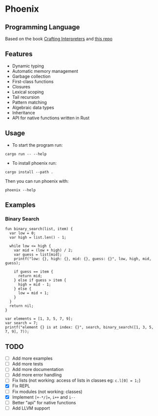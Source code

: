 # Phoenix
## Programming Language
Based on the book [Crafting Interpreters](https://craftinginterpreters.com/) and [this repo](https://github.com/rctcwyvrn/rlox)

## Features
* Dynamic typing
* Automatic memory management
* Garbage collection
* First-class functions
* Closures
* Lexical scoping
* Tail recursion
* Pattern matching
* Algebraic data types
* Inheritance
* API for native functions written in Rust


## Usage
* To start the program run:
```shell
cargo run -- --help
```
* To install phoenix run:
```shell
cargo install --path .
```
Then you can run phoenix with:
```shell
phoenix --help
```

## Examples
### Binary Search
```
fun binary_search(list, item) {
  var low = 0;
  var high = list.len() - 1;

  while low <= high {
    var mid = (low + high) / 2;
    var guess = list[mid];
    printf("low: {}, high: {}, mid: {}, guess: {}", low, high, mid, guess);

    if guess == item {
      return mid;
    } else if guess > item {
      high = mid - 1;
    } else {
      low = mid + 1;
    }
  }
  return nil;
}

var elements = [1, 3, 5, 7, 9];
var search = 7;
printf("element {} is at index: {}", search, binary_search([1, 3, 5, 7, 9], 7));
```

## TODO
* [ ] Add more examples
* [ ] Add more tests
* [ ] Add more documentation
* [ ] Add more error handling
* [ ] Fix lists (not working: access of lists in classes eg: `c.l[0] = 1;`)
* [x] Fix REPL
* [ ] Fix modules (not working: classes)
* [x] Implement `[+-*/]=`, `i++` and `i--`
* [ ] Better "api" for native functions
* [ ] Add LLVM support